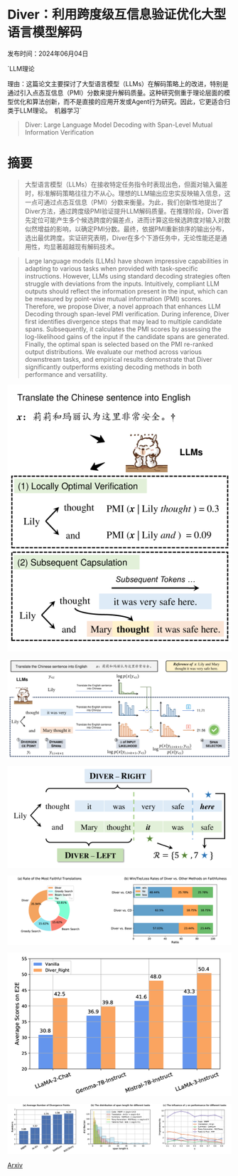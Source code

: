 # Diver：利用跨度级互信息验证优化大型语言模型解码

发布时间：2024年06月04日

`LLM理论

理由：这篇论文主要探讨了大型语言模型（LLMs）在解码策略上的改进，特别是通过引入点态互信息（PMI）分数来提升解码质量。这种研究侧重于理论层面的模型优化和算法创新，而不是直接的应用开发或Agent行为研究。因此，它更适合归类于LLM理论。` `机器学习`

> Diver: Large Language Model Decoding with Span-Level Mutual Information Verification

# 摘要

> 大型语言模型（LLMs）在接收特定任务指令时表现出色，但面对输入偏差时，标准解码策略往往力不从心。理想的LLM输出应忠实反映输入信息，这一点可通过点态互信息（PMI）分数来衡量。为此，我们创新性地提出了Diver方法，通过跨度级PMI验证提升LLM解码质量。在推理阶段，Diver首先定位可能产生多个候选跨度的偏差点，进而计算这些候选跨度对输入对数似然增益的影响，以确定PMI分数。最终，依据PMI重新排序的输出分布，选出最优跨度。实证研究表明，Diver在多个下游任务中，无论性能还是通用性，均显著超越现有解码技术。

> Large language models (LLMs) have shown impressive capabilities in adapting to various tasks when provided with task-specific instructions. However, LLMs using standard decoding strategies often struggle with deviations from the inputs. Intuitively, compliant LLM outputs should reflect the information present in the input, which can be measured by point-wise mutual information (PMI) scores. Therefore, we propose Diver, a novel approach that enhances LLM Decoding through span-level PMI verification. During inference, Diver first identifies divergence steps that may lead to multiple candidate spans. Subsequently, it calculates the PMI scores by assessing the log-likelihood gains of the input if the candidate spans are generated. Finally, the optimal span is selected based on the PMI re-ranked output distributions. We evaluate our method across various downstream tasks, and empirical results demonstrate that Diver significantly outperforms existing decoding methods in both performance and versatility.

![Diver：利用跨度级互信息验证优化大型语言模型解码](../../../paper_images/2406.02120/x1.png)

![Diver：利用跨度级互信息验证优化大型语言模型解码](../../../paper_images/2406.02120/x2.png)

![Diver：利用跨度级互信息验证优化大型语言模型解码](../../../paper_images/2406.02120/x3.png)

![Diver：利用跨度级互信息验证优化大型语言模型解码](../../../paper_images/2406.02120/x4.png)

![Diver：利用跨度级互信息验证优化大型语言模型解码](../../../paper_images/2406.02120/x5.png)

![Diver：利用跨度级互信息验证优化大型语言模型解码](../../../paper_images/2406.02120/x6.png)

[Arxiv](https://arxiv.org/abs/2406.02120)